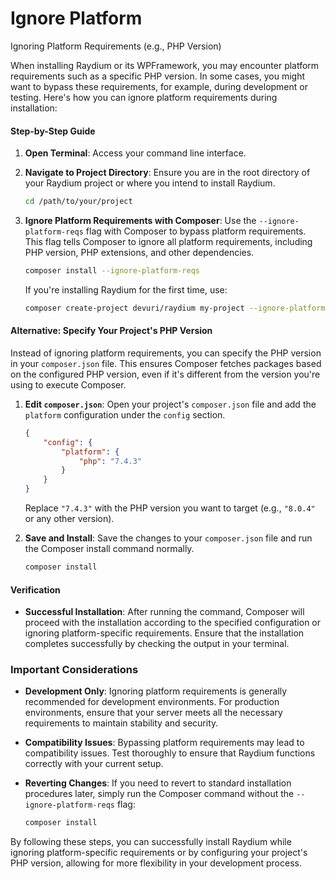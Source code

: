 # Ignore Platform

Ignoring Platform Requirements (e.g., PHP Version)

When installing Raydium or its WPFramework, you may encounter platform requirements such as a specific PHP version. In some cases, you might want to bypass these requirements, for example, during development or testing. Here's how you can ignore platform requirements during installation:

#### Step-by-Step Guide

1. **Open Terminal**: Access your command line interface.

2. **Navigate to Project Directory**: Ensure you are in the root directory of your Raydium project or where you intend to install Raydium.

   ```sh
   cd /path/to/your/project
   ```

3. **Ignore Platform Requirements with Composer**: Use the `--ignore-platform-reqs` flag with Composer to bypass platform requirements. This flag tells Composer to ignore all platform requirements, including PHP version, PHP extensions, and other dependencies.

   ```sh
   composer install --ignore-platform-reqs
   ```

   If you're installing Raydium for the first time, use:

   ```sh
   composer create-project devuri/raydium my-project --ignore-platform-reqs
   ```

#### Alternative: Specify Your Project's PHP Version

Instead of ignoring platform requirements, you can specify the PHP version in your `composer.json` file. This ensures Composer fetches packages based on the configured PHP version, even if it's different from the version you're using to execute Composer.

1. **Edit `composer.json`**: Open your project's `composer.json` file and add the `platform` configuration under the `config` section.

   ```json
   {
       "config": {
           "platform": {
               "php": "7.4.3"
           }
       }
   }
   ```

   Replace `"7.4.3"` with the PHP version you want to target (e.g., `"8.0.4"` or any other version).

2. **Save and Install**: Save the changes to your `composer.json` file and run the Composer install command normally.

   ```sh
   composer install
   ```

#### Verification

- **Successful Installation**: After running the command, Composer will proceed with the installation according to the specified configuration or ignoring platform-specific requirements. Ensure that the installation completes successfully by checking the output in your terminal.

### Important Considerations

- **Development Only**: Ignoring platform requirements is generally recommended for development environments. For production environments, ensure that your server meets all the necessary requirements to maintain stability and security.

- **Compatibility Issues**: Bypassing platform requirements may lead to compatibility issues. Test thoroughly to ensure that Raydium functions correctly with your current setup.

- **Reverting Changes**: If you need to revert to standard installation procedures later, simply run the Composer command without the `--ignore-platform-reqs` flag:

  ```sh
  composer install
  ```

By following these steps, you can successfully install Raydium while ignoring platform-specific requirements or by configuring your project's PHP version, allowing for more flexibility in your development process.
